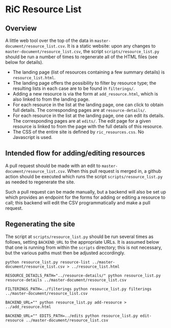 RiC Resource List
=================

Overview
--------

A little web tool over the top of the data in `master-document/resource_list.csv`. It is a static website: upon any changes to `master-document/resource_list.csv`, the script `scripts/resource_list.py` should be run a number of times to regenerate all of the HTML files (see below for details).

- The landing page (list of resources containing a few summary details) is `resource_list.html`.
- The landing page offers the possibility to filter by resource type; the resulting lists in each case are to be found in `filterings/`.
- Adding a new resource is via the form at `add_resource.html`, which is also linked to from the landing page.
- For each resource in the list at the landing page, one can click to obtain full details. The corresponding pages are at `resource-details/`.
- For each resource in the list at the landing page, one can edit its details. The corresponding pages are at `edits/`. The edit page for a given resource is linked to from the page with the full details of this resource.
- The CSS of the entire site is defined by `ric_resources.css`. No Javascript is used.

Intended flow for adding/editing resources
------------------------------------------

A pull request should be made with an edit to `master-document/resource_list.csv`. When this pull request is merged in, a github action should be executed which runs the script `scripts/resource_list.py` as needed to regenerate the site.

Such a pull request can be made manually, but a backend will also be set up which provides an endpoint for the forms for adding or editing a resource to call; this backend will edit the CSV programmatically and make a pull request.

Regenerating the site
---------------------

The script at `scripts/resource_list.py` should be run several times as follows, setting `BACKEND_URL` to the appropriate URLs. It is assumed below that one is running from within the `scripts` directory; this is not necessary, but the various paths must then be adjusted accordingly.

```
python resource_list.py resource-list ../master-document/resource_list.csv > ../resource_list.html

RESOURCE_DETAILS_PATH="../resource-details/" python resource_list.py resource-details ../master-document/resource_list.csv

FILTERINGS_PATH=../filterings python resource_list.py filterings ../master-document/resource_list.csv

BACKEND_URL="" python resource_list.py add-resource > ../add_resource.html

BACKEND_URL="" EDITS_PATH=../edits python resource_list.py edit-resource ../master-document/resource_list.csv
```
